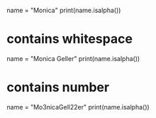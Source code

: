 name = "Monica"
print(name.isalpha())

# contains whitespace
name = "Monica Geller"
print(name.isalpha())

# contains number
name = "Mo3nicaGell22er"
print(name.isalpha())
